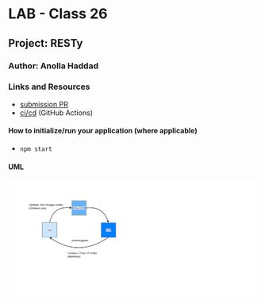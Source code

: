 # LAB - Class 26

## Project: RESTy

### Author: Anolla Haddad

### Links and Resources

- [submission PR](https://github.com/401-advanced-javascript-Anolla/resty/pull/4)
- [ci/cd](https://github.com/401-advanced-javascript-Anolla/resty/runs/824299998) (GitHub Actions)
<!-- - [back-end server url](http://xyz.com) (when applicable)
- [front-end application](http://xyz.com) (when applicable) -->

<!-- ### Setup

#### `.env` requirements (where applicable)

i.e.

- `PORT` - Port Number
- `MONGODB_URI` - URL to the running mongo instance/db -->

#### How to initialize/run your application (where applicable)

- `npm start`

<!-- #### How to use your library (where applicable)

#### Tests

- How do you run tests?
- Any tests of note?
- Describe any tests that you did not complete, skipped, etc -->

#### UML

![UML diagram ](./UML/lab26.png)
